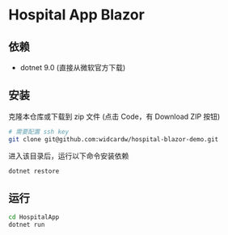 # Hospital App Blazor

## 依赖

- dotnet 9.0 (直接从微软官方下载)

## 安装

克隆本仓库或下载到 zip 文件 (点击 Code，有 Download ZIP 按钮)

```sh
# 需要配置 ssh key
git clone git@github.com:widcardw/hospital-blazor-demo.git
```

进入该目录后，运行以下命令安装依赖

```sh
dotnet restore
```

## 运行

```sh
cd HospitalApp
dotnet run
```


